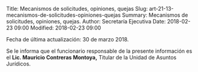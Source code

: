 Title: Mecanismos de solicitudes, opiniones, quejas
Slug: art-21-13-mecanismos-de-solicitudes-opiniones-quejas
Summary: Mecanismos de solicitudes, opiniones, quejas.
Author: Secretaría Ejecutiva
Date: 2018-02-23 09:00
Modified: 2018-02-23 09:00


Fecha de última actualización: 30 de marzo 2018.

Se le informa que el funcionario responsable de la presente información
es el **Lic. Mauricio Contreras Montoya,** Titular de la Unidad de
Asuntos Jurídicos.
